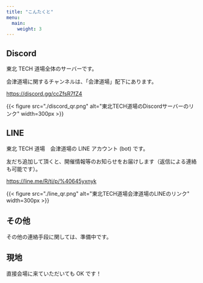 ```yaml
---
title: "こんたくと"
menu:
  main:
    weight: 3
---
```


## Discord

東北 TECH 道場全体のサーバーです。

会津道場に関するチャンネルは、「会津道場」配下にあります。

https://discord.gg/ccZfsR7fZ4

{{< figure src="./discord_qr.png" alt="東北TECH道場のDiscordサーバーのリンク" width=300px >}}

## LINE

東北 TECH 道場　会津道場の LINE アカウント (bot) です。

友だち追加して頂くと、開催情報等のお知らせをお届けします（返信による連絡も可能です）。

https://line.me/R/ti/p/%40645yxnyk

{{< figure src="./line_qr.png" alt="東北TECH道場会津道場のLINEのリンク" width=300px >}}

## その他

その他の連絡手段に関しては、準備中です。

## 現地

直接会場に来ていただいても OK です！
